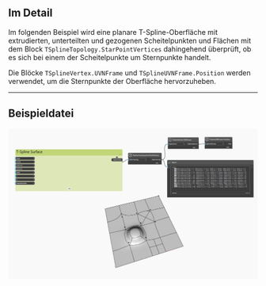 <!--- Autodesk.DesignScript.Geometry.TSpline.TSplineTopology.StarPointVertices --->
<!--- RMKGTFPZFLM5GGB475DWTHXFTJCBZQXE2HEVNUZA6OS72LH53HVQ --->
## Im Detail
Im folgenden Beispiel wird eine planare T-Spline-Oberfläche mit extrudierten, unterteilten und gezogenen Scheitelpunkten und Flächen mit dem Block `TSplineTopology.StarPointVertices` dahingehend überprüft, ob es sich bei einem der Scheitelpunkte um Sternpunkte handelt.

Die Blöcke `TSplineVertex.UVNFrame` und `TSplineUVNFrame.Position` werden verwendet, um die Sternpunkte der Oberfläche hervorzuheben.
___
## Beispieldatei

![TSplineTopology.StarPointVertices](./RMKGTFPZFLM5GGB475DWTHXFTJCBZQXE2HEVNUZA6OS72LH53HVQ_img.jpg)
